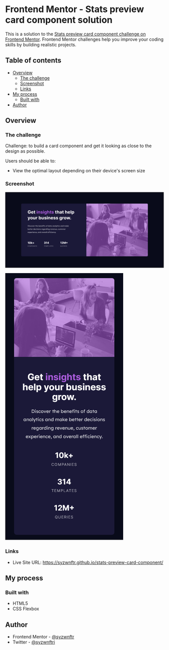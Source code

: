 # Frontend Mentor - Stats preview card component solution

This is a solution to the [Stats preview card component challenge on Frontend Mentor](https://www.frontendmentor.io/challenges/stats-preview-card-component-8JqbgoU62). Frontend Mentor challenges help you improve your coding skills by building realistic projects.

## Table of contents

- [Overview](#overview)
  - [The challenge](#the-challenge)
  - [Screenshot](#screenshot)
  - [Links](#links)
- [My process](#my-process)
  - [Built with](#built-with)
- [Author](#author)

## Overview

### The challenge

Challenge: to build a card component and get it looking as close to the design as possible.

Users should be able to:

- View the optimal layout depending on their device's screen size

### Screenshot

![](<./screenshots/stats-preview-card (desktop).png>)

![](<./screenshots/stats-preview-card (mobile).png>)

### Links

- Live Site URL: https://syzwnftr.github.io/stats-preview-card-component/

## My process

### Built with

- HTML5
- CSS Flexbox

## Author

- Frontend Mentor - [@syzwnftr](https://www.frontendmentor.io/profile/syzwnftr)
- Twitter - [@syzwnftri](https://www.twitter.com/syzwnftri)
